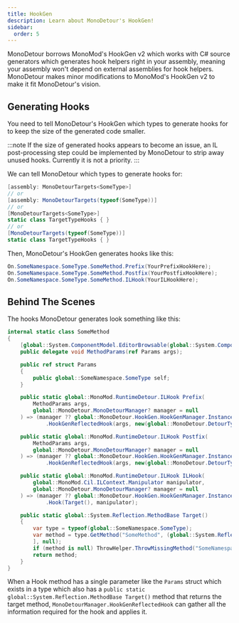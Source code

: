```yaml
---
title: HookGen
description: Learn about MonoDetour's HookGen!
sidebar:
  order: 5
---
```


MonoDetour borrows MonoMod's HookGen v2 which works with C# source generators which generates hook helpers right in your assembly, meaning your assembly won't depend on external assemblies for hook helpers. MonoDetour makes minor modifications to MonoMod's HookGen v2 to make it fit MonoDetour's vision.

## Generating Hooks

You need to tell MonoDetour's HookGen which types to generate hooks for to keep the size of the generated code smaller.

:::note
If the size of generated hooks appears to become an issue, an IL post-processing step could be implemented by MonoDetour to strip away unused hooks. Currently it is not a priority.
:::

We can tell MonoDetour which types to generate hooks for:

```cs
[assembly: MonoDetourTargets<SomeType>]
// or
[assembly: MonoDetourTargets(typeof(SomeType))]
// or
[MonoDetourTargets<SomeType>]
static class TargetTypeHooks { }
// or
[MonoDetourTargets(typeof(SomeType))]
static class TargetTypeHooks { }
```

Then, MonoDetour's HookGen generates hooks like this:

```cs
On.SomeNamespace.SomeType.SomeMethod.Prefix(YourPrefixHookHere);
On.SomeNamespace.SomeType.SomeMethod.Postfix(YourPostfixHookHere);
On.SomeNamespace.SomeType.SomeMethod.ILHook(YourILHookHere);
```

## Behind The Scenes

The hooks MonoDetour generates look something like this:

```cs
internal static class SomeMethod
{
    [global::System.ComponentModel.EditorBrowsable(global::System.ComponentModel.EditorBrowsableState.Never)]
    public delegate void MethodParams(ref Params args);

    public ref struct Params
    {
        public global::SomeNamespace.SomeType self;
    }

    public static global::MonoMod.RuntimeDetour.ILHook Prefix(
        MethodParams args,
        global::MonoDetour.MonoDetourManager? manager = null
    ) => (manager ?? global::MonoDetour.HookGen.HookGenManager.Instance)
            .HookGenReflectedHook(args, new(global::MonoDetour.DetourType.PrefixDetour));

    public static global::MonoMod.RuntimeDetour.ILHook Postfix(
        MethodParams args,
        global::MonoDetour.MonoDetourManager? manager = null
    ) => (manager ?? global::MonoDetour.HookGen.HookGenManager.Instance)
            .HookGenReflectedHook(args, new(global::MonoDetour.DetourType.PostfixDetour));

    public static global::MonoMod.RuntimeDetour.ILHook ILHook(
        global::MonoMod.Cil.ILContext.Manipulator manipulator,
        global::MonoDetour.MonoDetourManager? manager = null
    ) => (manager ?? global::MonoDetour.HookGen.HookGenManager.Instance)
            .Hook(Target(), manipulator);

    public static global::System.Reflection.MethodBase Target()
    {
        var type = typeof(global::SomeNamespace.SomeType);
        var method = type.GetMethod("SomeMethod", (global::System.Reflection.BindingFlags)~0, null, [
        ], null);
        if (method is null) ThrowHelper.ThrowMissingMethod("SomeNamespace.SomeType", "SomeMethod");
        return method;
    }
}
```

When a Hook method has a single parameter like the `Params` struct which exists in a type which also has a `public static global::System.Reflection.MethodBase Target()` method that returns the target method, `MonoDetourManager.HookGenReflectedHook` can gather all the information required for the hook and applies it.
